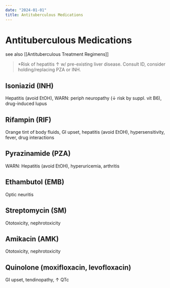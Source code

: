 ```yaml
---
date: "2024-01-01"
title: Antituberculous Medications
---
```



# Antituberculous Medications

see also [[Antituberculous Treatment Regimens]]

> \*Risk of hepatitis ↑ w/ pre-existing liver disease. Consult ID, consider holding/replacing PZA or INH.

## Isoniazid (INH)

Hepatitis (avoid EtOH), WARN: periph neuropathy (↓ risk by suppl. vit B6), drug-induced lupus

## Rifampin (RIF)

Orange tint of body fluids, GI upset, hepatitis (avoid EtOH), hypersensitivity, fever, drug interactions

## Pyrazinamide (PZA)

WARN: Hepatitis (avoid EtOH), hyperuricemia, arthritis

## Ethambutol (EMB)

Optic neuritis

## Streptomycin (SM)

Ototoxicity, nephrotoxicity

## Amikacin (AMK)

Ototoxicity, nephrotoxicity

## Quinolone (moxifloxacin, levofloxacin)

GI upset, tendinopathy, ↑ QTc
